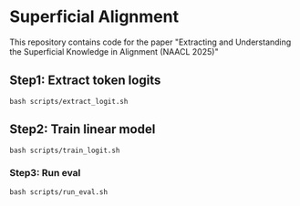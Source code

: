 # Superficial Alignment

This repository contains code for the paper "Extracting and Understanding the Superficial Knowledge in Alignment (NAACL 2025)"

## Step1: Extract token logits
```
bash scripts/extract_logit.sh
```

## Step2: Train linear model
```
bash scripts/train_logit.sh
```

### Step3: Run eval
```
bash scripts/run_eval.sh
```